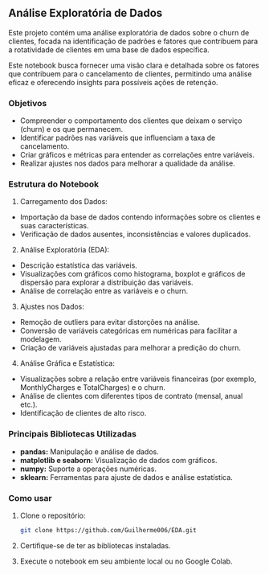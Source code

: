 ## Análise Exploratória de Dados

Este projeto contém uma análise exploratória de dados sobre o churn de clientes, focada na identificação de padrões e fatores que contribuem para a rotatividade de clientes em uma base de dados específica.

Este notebook busca fornecer uma visão clara e detalhada sobre os fatores que contribuem para o cancelamento de clientes, permitindo uma análise eficaz e oferecendo insights para possíveis ações de retenção.

### Objetivos

- Compreender o comportamento dos clientes que deixam o serviço (churn) e os que permanecem.
- Identificar padrões nas variáveis que influenciam a taxa de cancelamento.
- Criar gráficos e métricas para entender as correlações entre variáveis.
- Realizar ajustes nos dados para melhorar a qualidade da análise.

### Estrutura do Notebook

1. Carregamento dos Dados:
- Importação da base de dados contendo informações sobre os clientes e suas características.
- Verificação de dados ausentes, inconsistências e valores duplicados.

2. Análise Exploratória (EDA):
- Descrição estatística das variáveis.
- Visualizações com gráficos como histograma, boxplot e gráficos de dispersão para explorar a distribuição das variáveis.
- Análise de correlação entre as variáveis e o churn.

3. Ajustes nos Dados:
- Remoção de outliers para evitar distorções na análise.
- Conversão de variáveis categóricas em numéricas para facilitar a modelagem.
- Criação de variáveis ajustadas para melhorar a predição do churn.

4. Análise Gráfica e Estatística:
- Visualizações sobre a relação entre variáveis financeiras (por exemplo, MonthlyCharges e TotalCharges) e o churn.
- Análise de clientes com diferentes tipos de contrato (mensal, anual etc.).
- Identificação de clientes de alto risco.

### Principais Bibliotecas Utilizadas

- **pandas:** Manipulação e análise de dados.
- **matplotlib e seaborn:** Visualização de dados com gráficos.
- **numpy:** Suporte a operações numéricas.
- **sklearn:** Ferramentas para ajuste de dados e análise estatística.

### Como usar

1. Clone o repositório:

   ```sh
   git clone https://github.com/Guilherme006/EDA.git
   ```

2. Certifique-se de ter as bibliotecas instaladas.
3. Execute o notebook em seu ambiente local ou no Google Colab.
